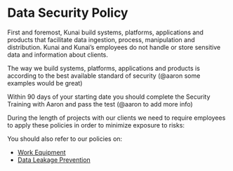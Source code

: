 # Data Security Policy
First and foremost, Kunai build systems, platforms, applications and products that facilitate data ingestion, process, manipulation and distribution. Kunai and Kunai’s employees do not handle or store sensitive data and information about clients.

The way we build systems, platforms, applications and products is according to the best available standard of security (@aaron some examples would be great)

Within 90 days of your starting date you should complete the Security Training with Aaron and pass the test (@aaron to add more info)

During the length of projects with our clients we need to require employees to apply these policies in order to minimize exposure to risks:

You should also refer to our policies on:
* [Work Equipment](https://github.com/kunai-consulting/handbook/blob/master/Employment%20Policies/Work%20Equipment.md)
* [Data Leakage Prevention](https://github.com/kunai-consulting/handbook/blob/master/Employment%20Policies/Data%20Leakage%20Prevention.md)
